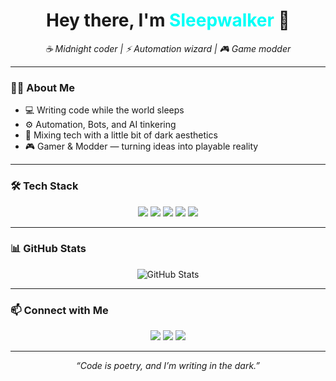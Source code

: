<!-- Banner -->


<!-- Greeting -->
<h1 align="center">Hey there, I'm <span style="color:#00fff7;">Sleepwalker</span> 🌙</h1>
<p align="center">
  <em>☕ Midnight coder | ⚡ Automation wizard | 🎮 Game modder</em>
</p>

---

### 👨‍💻 About Me
- 💻 Writing code while the world sleeps
- ⚙️ Automation, Bots, and AI tinkering
- 🎨 Mixing tech with a little bit of dark aesthetics
- 🎮 Gamer & Modder — turning ideas into playable reality

---

### 🛠 Tech Stack
<p align="center">
  <img src="https://img.shields.io/badge/Python-3776AB?style=for-the-badge&logo=python&logoColor=white"/>
  <img src="https://img.shields.io/badge/JavaScript-323330?style=for-the-badge&logo=javascript&logoColor=F7DF1E"/>
  <img src="https://img.shields.io/badge/Node.js-43853D?style=for-the-badge&logo=node.js&logoColor=white"/>
  <img src="https://img.shields.io/badge/Discord.js-5865F2?style=for-the-badge&logo=discord&logoColor=white"/>
  <img src="https://img.shields.io/badge/GitHub_Actions-2088FF?style=for-the-badge&logo=github-actions&logoColor=white"/>
</p>

---

### 📊 GitHub Stats
<p align="center">
  <img src="https://github-readme-stats.vercel.app/api?username=slxxpwalker&show_icons=true&theme=radical" alt="GitHub Stats"/>
  <br>
</p>

---

### 📫 Connect with Me
<p align="center">
  <a href="https://www.facebook.com/n4vin"><img src="https://img.shields.io/badge/Facebook-1877F2?style=for-the-badge&logo=facebook&logoColor=white"/></a>
  <a href="https://instagram.com/n4vin"><img src="https://img.shields.io/badge/Instagram-E4405F?style=for-the-badge&logo=instagram&logoColor=white"/></a>
  <a href="https://discord.gg/44YgBRz5"><img src="https://img.shields.io/badge/Discord-5865F2?style=for-the-badge&logo=discord&logoColor=white"/></a>
</p>

---

<p align="center">
  <em>“Code is poetry, and I’m writing in the dark.”</em>
</p>



